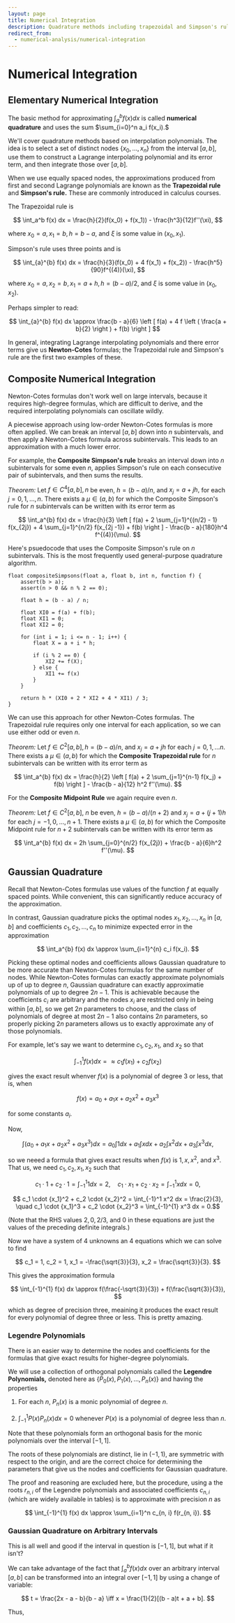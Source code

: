 ```yaml
---
layout: page
title: Numerical Integration
description: Quadrature methods including trapezoidal and Simpson's rules, composite integration techniques, and Gaussian quadrature using optimal node selection.
redirect_from:
  - numerical-analysis/numerical-integration
---
```


# Numerical Integration

## Elementary Numerical Integration

The basic method for approximating $\int_a^{b} f(x) dx$ is called **numerical quadrature** and uses the sum $\sum_{i=0}^n a_i f(x_i).$

We'll cover quadrature methods based on interpolation polynomials. The idea is to select a set of distinct nodes $\{x_0, \dots, x_n\}$ from the interval $[a, b],$ use them to construct a Lagrange interpolating polynomial and its error term, and then integrate those over $[a,b].$

When we use equally spaced nodes, the approximations produced from first and second Lagrange polynomials are known as the **Trapezoidal rule** and **Simpson's rule.** These are commonly introduced in calculus courses.

The Trapezoidal rule is

$$ \int_a^b f(x) dx = \frac{h}{2}(f(x_0) + f(x_1)) - \frac{h^3}{12}f''(\xi), $$

where $x_0 = a, x_1 = b, h = b - a,$ and $\xi$ is some value in $(x_0, x_1).$

Simpson's rule uses three points and is

$$ \int_{a}^{b} f(x) dx = \frac{h}{3}(f(x_0) + 4 f(x_1) + f(x_2)) - \frac{h^5}{90}f^{(4)}(\xi), $$

where $x_0 = a, x_2 = b, x_1 = a + h, h = (b - a)/2,$ and $\xi$ is some value in $(x_0, x_2).$

Perhaps simpler to read:

$$ \int_{a}^{b} f(x) dx \approx \frac{b - a}{6} \left [ f(a) + 4 f \left ( \frac{a + b}{2} \right ) + f(b) \right ] $$

In general, integrating Lagrange interpolating polynomials and there error terms give us **Newton-Cotes** formulas; the Trapezoidal rule and Simpson's rule are the first two examples of these.

## Composite Numerical Integration

Newton-Cotes formulas don't work well on large intervals, because it requires high-degree formulas, which are difficult to derive, and the required interpolating polynomials can oscillate wildly.

A piecewise approach using low-order Newton-Cotes formulas is more often applied. We can break an interval $[a, b]$ down into $n$ subintervals, and then apply a Newton-Cotes formula across subintervals. This leads to an approximation with a much lower error.

For example, the **Composite Simpson's rule** breaks an interval down into $n$ subintervals for some even $n,$ applies Simpson's rule on each consecutive pair of subintervals, and then sums the results.


*Theorem:* Let $f \in C^4[a,b], n$ be even, $h = (b - a)/n,$ and $x_j = a + jh,$ for each $j = 0, 1, \dots, n.$ There exists a $\mu \in (a, b)$ for which the Composite Simpson's rule for $n$ subintervals can be written with its error term as

$$ \int_a^{b} f(x) dx = \frac{h}{3} \left [ f(a) + 2 \sum_{j=1}^{(n/2) - 1} f(x_{2j}) + 4 \sum_{j=1}^{n/2} f(x_{2j -1}) + f(b) \right ]  - \frac{b - a}{180}h^4 f^{(4)}(\mu). $$

Here's psuedocode that uses the Composite Simpson's rule on $n$ subintervals. This is the most frequently used general-purpose quadrature algorithm.

```
float compositeSimpsons(float a, float b, int n, function f) {
    assert(b > a);
    assert(n > 0 && n % 2 == 0);

    float h = (b - a) / n;

    float XI0 = f(a) + f(b);
    float XI1 = 0;
    float XI2 = 0;

    for (int i = 1; i <= n - 1; i++) {
        float X = a + i * h;

        if (i % 2 == 0) {
            XI2 += f(X);
        } else {
            XI1 += f(x)
        }
    }

    return h * (XI0 + 2 * XI2 + 4 * XI1) / 3;
}
```

We can use this approach for other Newton-Cotes formulas. The Trapezoidal rule requires only one interval for each application, so we can use either odd or even $n.$

*Theorem:* Let $f \in C^2[a,b], h = (b - a)/n,$ and $x_j = a + jh$ for each $j = 0, 1, \dots n.$ There exists a $\mu \in (a,b)$ for which the **Composite Trapezoidal rule** for $n$ subintervals can be written with its error term as

$$ \int_a^{b} f(x) dx = \frac{h}{2} \left [ f(a) + 2 \sum_{j=1}^{n-1} f(x_j) + f(b) \right ] - \frac{b - a}{12} h^2 f''(\mu). $$

For the **Composite Midpoint Rule** we again require even $n$.

*Theorem:* Let $f \in C^2[a, b],$ $n$ be even, $h = (b - a)/(n + 2)$ and $x_j = a + (j + 1)h$ for each $j = -1, 0, \dots, n+1.$ There exists a $\mu \in (a, b)$ for which the Composite Midpoint rule for $n+2$ subintervals can be written with its error term as

$$ \int_a^{b} f(x) dx = 2h \sum_{j=0}^{n/2} f(x_{2j}) + \frac{b - a}{6}h^2 f''(\mu). $$

## Gaussian Quadrature

Recall that Newton-Cotes formulas use values of the function $f$ at equally spaced points. While convenient, this can significantly reduce accuracy of the approximation.

In contrast, Gaussian quadrature picks the optimal nodes $x_1, x_2,\dots,x_n$ in $[a,b]$ and coefficients $c_1, c_2, \dots, c_n$ to minimize expected error in the approximation

$$ \int_a^{b} f(x) dx \approx \sum_{i=1}^{n} c_i f(x_i). $$

Picking these optimal nodes and coefficients allows Gaussian quadrature to be more accurate than Newton-Cotes formulas for the same number of nodes. While Newton-Cotes formulas can exactly approximate polynomials up of up to degree $n,$ Gaussian quadrature can exactly approximatie polynomials of up to degree $2n - 1.$ This is achievable because the coefficients $c_i$ are arbitrary and the nodes $x_i$ are restricted only in being within $[a,b],$ so we get $2n$ parameters to choose, and the class of polynomials of degree at most $2n-1$ also contains $2n$ parameters, so properly picking $2n$ parameters allows us to exactly approximate any of those polynomials.

For example, let's say we want to determine $c_1, c_2, x_1,$ and $x_2$ so that

$$ \int_{-1}^{1} f(x) dx = \approx c_1 f(x_1) + c_2 f(x_2) $$

gives the exact result whenver $f(x)$ is a polynomial of degree 3 or less, that is, when

$$ f(x) = a_0 + a_1x + a_2x^2 + a_3x^3 $$

for some constants $a_i.$

Now,

$$ \int (a_0 + a_1x + a_2x^2 + a_3x^3) dx  = a_0 \int 1 dx + a_1 \int x dx + a_2 \int x^2 dx + a_3 \int x^3 dx, $$

so we neeed a formula that gives exact results when $f(x)$ is $1, x, x^2,$ and $x^3.$ That us, we need $c_1, c_2, x_1, x_2$ such that

$$ c_1 \cdot 1 + c_2 \cdot 1 = \int_{-1}^1 1 dx = 2, \quad c_1 \cdot x_1 + c_2 \cdot x_2 = \int_{-1}^{1} x dx = 0, $$

$$ c_1 \cdot {x_1}^2 + c_2 \cdot {x_2}^2 = \int_{-1}^1 x^2 dx = \frac{2}{3}, \quad c_1 \cdot {x_1}^3 + c_2 \cdot {x_2}^3 = \int_{-1}^{1} x^3 dx = 0.$$

(Note that the RHS values $2, 0, 2/3,$ and $0$ in these equations are just the values of the preceding definite integrals.)

Now we have a system of $4$ unknowns an $4$ equations which we can solve to find

$$ c_1 = 1, c_2 = 1, x_1 = -\frac{\sqrt{3}}{3}, x_2 = \frac{\sqrt{3}}{3}. $$

This gives the approximation formula

$$ \int_{-1}^{1} f(x) dx \approx f(\frac{-\sqrt{3}}{3}) + f(\frac{\sqrt{3}}{3}), $$

which as degree of precision three, meaining it produces the exact result for every polynomial of degree three or less. This is pretty amazing.

### Legendre Polynomials

There is an easier way to determine the nodes and coefficients for the formulas that give exact results for higher-degree polynomials.

We will use a collection of orthogonal polynomials called the **Legendre Polynomials,** denoted here as $\{P_0(x), P_1(x), \dots, P_n(x)\}$ and having the properties

1. For each $n$, $P_n(x)$ is a monic polynomial of degree $n.$

2. $\int_{-1}^{1}P(x)P_n(x)dx = 0$ whenever $P(x)$ is a polynomial of degree less than $n.$

Note that these polynomials form an orthogonal basis for the monic polynomials over the interval $[-1, 1].$

The roots of these polynomials are distinct, lie in $(-1, 1),$ are symmetric with respect to the origin, and are the correct choice for determining the parameters that give us the nodes and coefficients for Gaussian quadrature.

The proof and reasoning are excluded here, but the procedure, using a the roots $r_{n,i}$ of the Legendre polynomials and associated coefficients $c_{n,i}$ (which are widely available in tables) is to approximate with precision $n$ as 

$$ \int_{-1}^{1} f(x) dx \approx \sum_{i=1}^n c_{n, i} f(r_{n, i}). $$

### Gaussian Quadrature on Arbitrary Intervals

This is all well and good if the interval in question is $[-1, 1],$ but what if it isn't?

We can take advantage of the fact that $\int_{a}^{b}f(x) dx$ over an arbitrary interval $[a,b]$ can be transformed into an integral over $[-1, 1]$ by using a change of variable:

$$ t = \frac{2x - a - b}{b - a} \iff x = \frac{1}{2}[(b - a)t + a + b]. $$

Thus,

